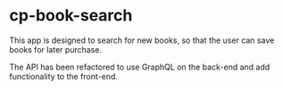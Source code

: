 # cp-book-search
This app is designed to search for new books, so that the user can save books for later purchase.

The API has been refactored to use GraphQL on the back-end and add functionality to the front-end.